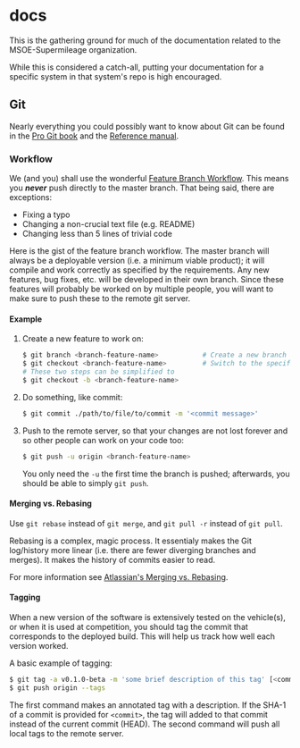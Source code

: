 # docs

This is the gathering ground for much of the documentation related to the MSOE-Supermileage organization.

While this is considered a catch-all, putting your documentation for a specific system in that system's repo is high encouraged.

## Git

Nearly everything you could possibly want to know about Git can be found in the [Pro Git book](http://www.git-scm.com/book/en/) and the [Reference manual](http://www.git-scm.com/docs).

### Workflow

We (and you) shall use the wonderful [Feature Branch Workflow][feature-branch-workflow]. This means you ***never*** push directly to the master branch. That being said, there are exceptions:
  - Fixing a typo
  - Changing a non-crucial text file (e.g. README)
  - Changing less than 5 lines of trivial code

Here is the gist of the feature branch workflow. The master branch will always be a deployable version (i.e. a minimum viable product); it will compile and work correctly as specified by the requirements. Any new features, bug fixes, etc. will be developed in their own branch. Since these features will probably be worked on by multiple people, you will want to make sure to push these to the remote git server.

#### Example

1. Create a new feature to work on:

   ```bash
   $ git branch <branch-feature-name>           # Create a new branch
   $ git checkout <branch-feature-name>         # Switch to the specified branch
   # These two steps can be simplified to
   $ git checkout -b <branch-feature-name>
   ```
    
1. Do something, like commit:
   
   ```bash
   $ git commit ./path/to/file/to/commit -m '<commit message>'
   ```
   
1. Push to the remote server, so that your changes are not lost forever and so other people can work on your code too:
   
   ```bash
   $ git push -u origin <branch-feature-name>
   ```
   
   You only need the `-u` the first time the branch is pushed; afterwards, you should be able to simply `git push`.

#### Merging vs. Rebasing

Use `git rebase` instead of `git merge`, and `git pull -r` instead of `git pull`.

Rebasing is a complex, magic process. It essentialy makes the Git log/history more linear (i.e. there are fewer diverging branches and merges). It makes the history of commits easier to read.

For more information see [Atlassian's Merging vs. Rebasing][merge-vs-rebase].

#### Tagging

When a new version of the software is extensively tested on the vehicle(s), or when it is used at competition, you should tag the commit that corresponds to the deployed build. This will help us track how well each version worked.

A basic example of tagging:

```bash
$ git tag -a v0.1.0-beta -m 'some brief description of this tag' [<commit>]
$ git push origin --tags
```

The first command makes an annotated tag with a description. If the SHA-1 of a commit is provided for `<commit>`, the tag will added to that commit instead of the current commit (HEAD). The second command will push all local tags to the remote server.

[feature-branch-workflow]: https://www.atlassian.com/git/tutorials/comparing-workflows/feature-branch-workflow
[merge-vs-rebase]: https://www.atlassian.com/git/tutorials/merging-vs-rebasing
